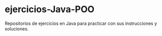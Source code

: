 # ejercicios-Java-POO
Repositorios de ejercicios en Java para practicar con sus instrucciones y soluciones. 
